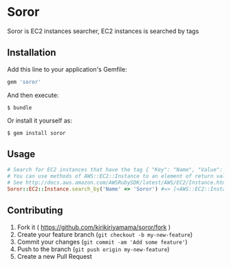 # Soror

Soror is EC2 instances searcher, EC2 instances is searched by tags

## Installation

Add this line to your application's Gemfile:

```ruby
gem 'soror'
```

And then execute:

    $ bundle

Or install it yourself as:

    $ gem install soror

## Usage

```ruby
# Search for EC2 instances that have the tag { "Key": "Name", "Value": "Soror" }
# You can use methods of AWS::EC2::Instance to an element of return value
# See http://docs.aws.amazon.com/AWSRubySDK/latest/AWS/EC2/Instance.html
Soror::EC2::Instance.search_by('Name' => 'Soror') #=> [<AWS::EC2::Instance>, ...]
```

## Contributing

1. Fork it ( https://github.com/kirikiriyamama/soror/fork )
2. Create your feature branch (`git checkout -b my-new-feature`)
3. Commit your changes (`git commit -am 'Add some feature'`)
4. Push to the branch (`git push origin my-new-feature`)
5. Create a new Pull Request
